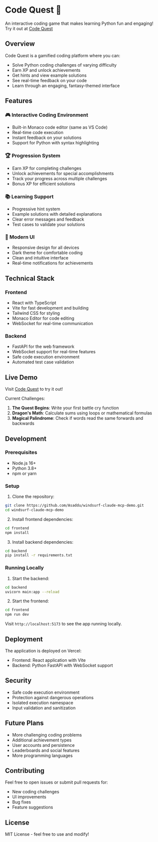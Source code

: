 # Code Quest 🏰

An interactive coding game that makes learning Python fun and engaging! Try it out at [Code Quest](https://code-quest-frontend-q50rd3li3-asaddus-projects.vercel.app/)

## Overview

Code Quest is a gamified coding platform where you can:
- Solve Python coding challenges of varying difficulty
- Earn XP and unlock achievements
- Get hints and view example solutions
- See real-time feedback on your code
- Learn through an engaging, fantasy-themed interface

## Features

### 🎮 Interactive Coding Environment
- Built-in Monaco code editor (same as VS Code)
- Real-time code execution
- Instant feedback on your solutions
- Support for Python with syntax highlighting

### 🏆 Progression System
- Earn XP for completing challenges
- Unlock achievements for special accomplishments
- Track your progress across multiple challenges
- Bonus XP for efficient solutions

### 📚 Learning Support
- Progressive hint system
- Example solutions with detailed explanations
- Clear error messages and feedback
- Test cases to validate your solutions

### 🎨 Modern UI
- Responsive design for all devices
- Dark theme for comfortable coding
- Clean and intuitive interface
- Real-time notifications for achievements

## Technical Stack

### Frontend
- React with TypeScript
- Vite for fast development and building
- Tailwind CSS for styling
- Monaco Editor for code editing
- WebSocket for real-time communication

### Backend
- FastAPI for the web framework
- WebSocket support for real-time features
- Safe code execution environment
- Automated test case validation

## Live Demo

Visit [Code Quest](https://code-quest-frontend-q50rd3li3-asaddus-projects.vercel.app/) to try it out!

Current Challenges:
1. **The Quest Begins**: Write your first battle cry function
2. **Dragon's Math**: Calculate sums using loops or mathematical formulas
3. **Magical Palindrome**: Check if words read the same forwards and backwards

## Development

### Prerequisites
- Node.js 16+
- Python 3.8+
- npm or yarn

### Setup

1. Clone the repository:
```bash
git clone https://github.com/Asaddu/windsurf-claude-mcp-demo.git
cd windsurf-claude-mcp-demo
```

2. Install frontend dependencies:
```bash
cd frontend
npm install
```

3. Install backend dependencies:
```bash
cd backend
pip install -r requirements.txt
```

### Running Locally

1. Start the backend:
```bash
cd backend
uvicorn main:app --reload
```

2. Start the frontend:
```bash
cd frontend
npm run dev
```

Visit `http://localhost:5173` to see the app running locally.

## Deployment

The application is deployed on Vercel:
- Frontend: React application with Vite
- Backend: Python FastAPI with WebSocket support

## Security

- Safe code execution environment
- Protection against dangerous operations
- Isolated execution namespace
- Input validation and sanitization

## Future Plans

- More challenging coding problems
- Additional achievement types
- User accounts and persistence
- Leaderboards and social features
- More programming languages

## Contributing

Feel free to open issues or submit pull requests for:
- New coding challenges
- UI improvements
- Bug fixes
- Feature suggestions

## License

MIT License - feel free to use and modify!
